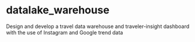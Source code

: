 # datalake_warehouse
Design and develop a travel data warehouse and traveler-insight dashboard with the use of Instagram and Google trend data
